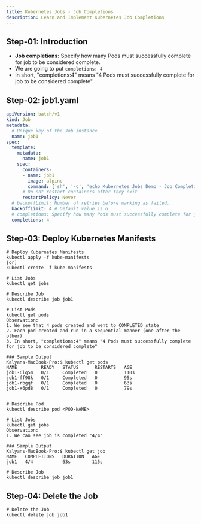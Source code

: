 ```yaml
---
title: Kubernetes Jobs - Job Completions
description: Learn and Implement Kubernetes Job Completions
---
```


## Step-01: Introduction
- **Job completions:** Specify how many Pods must successfully complete for job to be considered complete.
- We are going to put `completions: 4`
- In short, "completions:4" means "4 Pods must successfully complete for job to be considered complete"

## Step-02: job1.yaml
```yaml
apiVersion: batch/v1
kind: Job
metadata:
  # Unique key of the Job instance
  name: job1
spec:
  template:
    metadata:
      name: job1
    spec:
      containers:
      - name: job1
        image: alpine
        command: ['sh', '-c', 'echo Kubernetes Jobs Demo - Job Completions Test ; sleep 20']
      # Do not restart containers after they exit
      restartPolicy: Never
  # backoffLimit: Number of retries before marking as failed.
  backoffLimit: 4 # Default value is 6
  # completions: Specify how many Pods must successfully complete for job to be considered complete.
  completions: 4
```

## Step-03: Deploy Kubernetes Manifests
```t
# Deploy Kubernetes Manifests
kubectl apply -f kube-manifests
[or]
kubectl create -f kube-manifests

# List Jobs
kubectl get jobs

# Describe Job
kubectl describe job job1

# List Pods
kubectl get pods
Observation:
1. We see that 4 pods created and went to COMPLETED state
2. Each pod created and run in a sequential manner (one after the other)
3. In short, "completions:4" means "4 Pods must successfully complete for job to be considered complete"

### Sample Output
Kalyans-MacBook-Pro:$ kubectl get pods
NAME         READY   STATUS      RESTARTS   AGE
job1-6lq5m   0/1     Completed   0          110s
job1-ff98k   0/1     Completed   0          95s
job1-rbgqf   0/1     Completed   0          63s
job1-x6pd8   0/1     Completed   0          79s


# Describe Pod
kubectl describe pod <POD-NAME>

# List Jobs
kubectl get jobs
Observation: 
1. We can see job is completed "4/4" 

### Sample Output
Kalyans-MacBook-Pro:$ kubectl get job
NAME   COMPLETIONS   DURATION   AGE
job1   4/4           63s        115s

# Describe Job
kubectl describe job job1
```

## Step-04: Delete the Job
```t
# Delete the Job
kubectl delete job job1
```